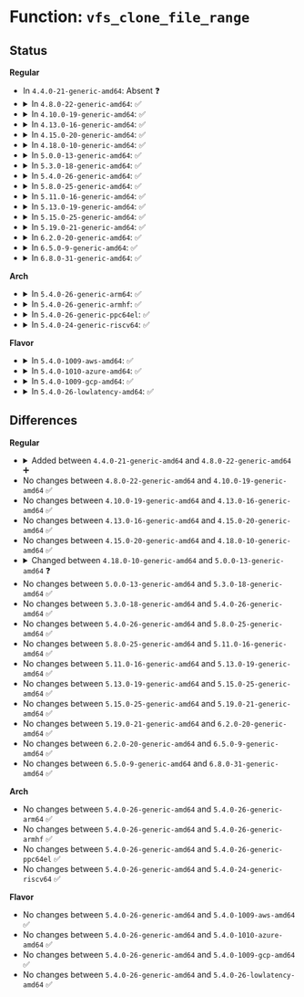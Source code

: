 # Function: <code>vfs_clone_file_range</code>

## Status
<b>Regular</b>
<ul>
<li>
In <code>4.4.0-21-generic-amd64</code>: Absent ❓
</li>
<li>
<details>
<summary>In <code>4.8.0-22-generic-amd64</code>: ✅</summary>

```c
int vfs_clone_file_range(struct file * file_in, loff_t pos_in, struct file * file_out, loff_t pos_out, u64 len)
```

```json
{
  "name": "vfs_clone_file_range",
  "collision_type": "Unique Global",
  "inline_type": "No",
  "funcs": [
    {
      "addr": 18446744071581146432,
      "name": "vfs_clone_file_range",
      "external": true,
      "loc": "fs/read_write.c:1648",
      "file": "fs/read_write.c",
      "inline": "seen, unknown",
      "caller_inline": [],
      "caller_func": [
        "fs/ioctl.c:ioctl_file_clone"
      ]
    }
  ],
  "symbols": [
    {
      "addr": 18446744071581146432,
      "name": "vfs_clone_file_range",
      "section": ".text",
      "bind": "STB_GLOBAL",
      "size": 578
    }
  ]
}
```
</details>
</li>
<li>
<details>
<summary>In <code>4.10.0-19-generic-amd64</code>: ✅</summary>

```c
int vfs_clone_file_range(struct file * file_in, loff_t pos_in, struct file * file_out, loff_t pos_out, u64 len)
```

```json
{
  "name": "vfs_clone_file_range",
  "collision_type": "Unique Global",
  "inline_type": "No",
  "funcs": [
    {
      "addr": 18446744071581225296,
      "name": "vfs_clone_file_range",
      "external": true,
      "loc": "fs/read_write.c:1801",
      "file": "fs/read_write.c",
      "inline": "seen, unknown",
      "caller_inline": [],
      "caller_func": [
        "fs/ioctl.c:ioctl_file_clone"
      ]
    }
  ],
  "symbols": [
    {
      "addr": 18446744071581225296,
      "name": "vfs_clone_file_range",
      "section": ".text",
      "bind": "STB_GLOBAL",
      "size": 528
    }
  ]
}
```
</details>
</li>
<li>
<details>
<summary>In <code>4.13.0-16-generic-amd64</code>: ✅</summary>

```c
int vfs_clone_file_range(struct file * file_in, loff_t pos_in, struct file * file_out, loff_t pos_out, u64 len)
```

```json
{
  "name": "vfs_clone_file_range",
  "collision_type": "Unique Global",
  "inline_type": "No",
  "funcs": [
    {
      "addr": 18446744071581271472,
      "name": "vfs_clone_file_range",
      "external": true,
      "loc": "fs/read_write.c:1817",
      "file": "fs/read_write.c",
      "inline": "seen, unknown",
      "caller_inline": [],
      "caller_func": [
        "fs/ioctl.c:ioctl_file_clone"
      ]
    }
  ],
  "symbols": [
    {
      "addr": 18446744071581271472,
      "name": "vfs_clone_file_range",
      "section": ".text",
      "bind": "STB_GLOBAL",
      "size": 531
    }
  ]
}
```
</details>
</li>
<li>
<details>
<summary>In <code>4.15.0-20-generic-amd64</code>: ✅</summary>

```c
int vfs_clone_file_range(struct file * file_in, loff_t pos_in, struct file * file_out, loff_t pos_out, u64 len)
```

```json
{
  "name": "vfs_clone_file_range",
  "collision_type": "Unique Global",
  "inline_type": "No",
  "funcs": [
    {
      "addr": 18446744071581410416,
      "name": "vfs_clone_file_range",
      "external": true,
      "loc": "fs/read_write.c:1820",
      "file": "fs/read_write.c",
      "inline": "seen, unknown",
      "caller_inline": [],
      "caller_func": [
        "fs/ioctl.c:ioctl_file_clone"
      ]
    }
  ],
  "symbols": [
    {
      "addr": 18446744071581410416,
      "name": "vfs_clone_file_range",
      "section": ".text",
      "bind": "STB_GLOBAL",
      "size": 537
    }
  ]
}
```
</details>
</li>
<li>
<details>
<summary>In <code>4.18.0-10-generic-amd64</code>: ✅</summary>

```c
int vfs_clone_file_range(struct file * file_in, loff_t pos_in, struct file * file_out, loff_t pos_out, u64 len)
```

```json
{
  "name": "vfs_clone_file_range",
  "collision_type": "Unique Global",
  "inline_type": "No",
  "funcs": [
    {
      "addr": 18446744071581566112,
      "name": "vfs_clone_file_range",
      "external": true,
      "loc": "fs/read_write.c:1847",
      "file": "fs/read_write.c",
      "inline": "seen, unknown",
      "caller_inline": [],
      "caller_func": [
        "fs/ioctl.c:ioctl_file_clone"
      ]
    }
  ],
  "symbols": [
    {
      "addr": 18446744071581566112,
      "name": "vfs_clone_file_range",
      "section": ".text",
      "bind": "STB_GLOBAL",
      "size": 547
    }
  ]
}
```
</details>
</li>
<li>
<details>
<summary>In <code>5.0.0-13-generic-amd64</code>: ✅</summary>

```c
loff_t vfs_clone_file_range(struct file * file_in, loff_t pos_in, struct file * file_out, loff_t pos_out, loff_t len, unsigned int remap_flags)
```

```json
{
  "name": "vfs_clone_file_range",
  "collision_type": "Unique Global",
  "inline_type": "No",
  "funcs": [
    {
      "addr": 18446744071581650592,
      "name": "vfs_clone_file_range",
      "external": true,
      "loc": "fs/read_write.c:2024",
      "file": "fs/read_write.c",
      "inline": "seen, unknown",
      "caller_inline": [],
      "caller_func": [
        "fs/ioctl.c:ioctl_file_clone"
      ]
    }
  ],
  "symbols": [
    {
      "addr": 18446744071581650592,
      "name": "vfs_clone_file_range",
      "section": ".text",
      "bind": "STB_GLOBAL",
      "size": 166
    }
  ]
}
```
</details>
</li>
<li>
<details>
<summary>In <code>5.3.0-18-generic-amd64</code>: ✅</summary>

```c
loff_t vfs_clone_file_range(struct file * file_in, loff_t pos_in, struct file * file_out, loff_t pos_out, loff_t len, unsigned int remap_flags)
```

```json
{
  "name": "vfs_clone_file_range",
  "collision_type": "Unique Global",
  "inline_type": "No",
  "funcs": [
    {
      "addr": 18446744071581767808,
      "name": "vfs_clone_file_range",
      "external": true,
      "loc": "fs/read_write.c:2097",
      "file": "fs/read_write.c",
      "inline": "seen, unknown",
      "caller_inline": [],
      "caller_func": [
        "fs/ioctl.c:ioctl_file_clone"
      ]
    }
  ],
  "symbols": [
    {
      "addr": 18446744071581767808,
      "name": "vfs_clone_file_range",
      "section": ".text",
      "bind": "STB_GLOBAL",
      "size": 165
    }
  ]
}
```
</details>
</li>
<li>
<details>
<summary>In <code>5.4.0-26-generic-amd64</code>: ✅</summary>

```c
loff_t vfs_clone_file_range(struct file * file_in, loff_t pos_in, struct file * file_out, loff_t pos_out, loff_t len, unsigned int remap_flags)
```

```json
{
  "name": "vfs_clone_file_range",
  "collision_type": "Unique Global",
  "inline_type": "No",
  "funcs": [
    {
      "addr": 18446744071581840016,
      "name": "vfs_clone_file_range",
      "external": true,
      "loc": "fs/read_write.c:2095",
      "file": "fs/read_write.c",
      "inline": "seen, unknown",
      "caller_inline": [],
      "caller_func": [
        "fs/ioctl.c:ioctl_file_clone"
      ]
    }
  ],
  "symbols": [
    {
      "addr": 18446744071581840016,
      "name": "vfs_clone_file_range",
      "section": ".text",
      "bind": "STB_GLOBAL",
      "size": 165
    }
  ]
}
```
</details>
</li>
<li>
<details>
<summary>In <code>5.8.0-25-generic-amd64</code>: ✅</summary>

```c
loff_t vfs_clone_file_range(struct file * file_in, loff_t pos_in, struct file * file_out, loff_t pos_out, loff_t len, unsigned int remap_flags)
```

```json
{
  "name": "vfs_clone_file_range",
  "collision_type": "Unique Global",
  "inline_type": "No",
  "funcs": [
    {
      "addr": 18446744071582064400,
      "name": "vfs_clone_file_range",
      "external": true,
      "loc": "fs/read_write.c:2179",
      "file": "fs/read_write.c",
      "inline": "seen, unknown",
      "caller_inline": [],
      "caller_func": [
        "fs/ioctl.c:ioctl_file_clone"
      ]
    }
  ],
  "symbols": [
    {
      "addr": 18446744071582064400,
      "name": "vfs_clone_file_range",
      "section": ".text",
      "bind": "STB_GLOBAL",
      "size": 165
    }
  ]
}
```
</details>
</li>
<li>
<details>
<summary>In <code>5.11.0-16-generic-amd64</code>: ✅</summary>

```c
loff_t vfs_clone_file_range(struct file * file_in, loff_t pos_in, struct file * file_out, loff_t pos_out, loff_t len, unsigned int remap_flags)
```

```json
{
  "name": "vfs_clone_file_range",
  "collision_type": "Unique Global",
  "inline_type": "No",
  "funcs": [
    {
      "addr": 18446744071582410576,
      "name": "vfs_clone_file_range",
      "external": true,
      "loc": "fs/remap_range.c:417",
      "file": "fs/remap_range.c",
      "inline": "seen, unknown",
      "caller_inline": [],
      "caller_func": [
        "fs/ioctl.c:ioctl_file_clone"
      ]
    }
  ],
  "symbols": [
    {
      "addr": 18446744071582410576,
      "name": "vfs_clone_file_range",
      "section": ".text",
      "bind": "STB_GLOBAL",
      "size": 265
    }
  ]
}
```
</details>
</li>
<li>
<details>
<summary>In <code>5.13.0-19-generic-amd64</code>: ✅</summary>

```c
loff_t vfs_clone_file_range(struct file * file_in, loff_t pos_in, struct file * file_out, loff_t pos_out, loff_t len, unsigned int remap_flags)
```

```json
{
  "name": "vfs_clone_file_range",
  "collision_type": "Unique Global",
  "inline_type": "No",
  "funcs": [
    {
      "addr": 18446744071582437376,
      "name": "vfs_clone_file_range",
      "external": true,
      "loc": "fs/remap_range.c:417",
      "file": "fs/remap_range.c",
      "inline": "seen, unknown",
      "caller_inline": [],
      "caller_func": [
        "fs/ioctl.c:ioctl_file_clone"
      ]
    }
  ],
  "symbols": [
    {
      "addr": 18446744071582437376,
      "name": "vfs_clone_file_range",
      "section": ".text",
      "bind": "STB_GLOBAL",
      "size": 265
    }
  ]
}
```
</details>
</li>
<li>
<details>
<summary>In <code>5.15.0-25-generic-amd64</code>: ✅</summary>

```c
loff_t vfs_clone_file_range(struct file * file_in, loff_t pos_in, struct file * file_out, loff_t pos_out, loff_t len, unsigned int remap_flags)
```

```json
{
  "name": "vfs_clone_file_range",
  "collision_type": "Unique Global",
  "inline_type": "No",
  "funcs": [
    {
      "addr": 18446744071582760160,
      "name": "vfs_clone_file_range",
      "external": true,
      "loc": "fs/remap_range.c:405",
      "file": "fs/remap_range.c",
      "inline": "seen, unknown",
      "caller_inline": [],
      "caller_func": [
        "fs/ioctl.c:ioctl_file_clone"
      ]
    }
  ],
  "symbols": [
    {
      "addr": 18446744071582760160,
      "name": "vfs_clone_file_range",
      "section": ".text",
      "bind": "STB_GLOBAL",
      "size": 265
    }
  ]
}
```
</details>
</li>
<li>
<details>
<summary>In <code>5.19.0-21-generic-amd64</code>: ✅</summary>

```c
loff_t vfs_clone_file_range(struct file * file_in, loff_t pos_in, struct file * file_out, loff_t pos_out, loff_t len, unsigned int remap_flags)
```

```json
{
  "name": "vfs_clone_file_range",
  "collision_type": "Unique Global",
  "inline_type": "No",
  "funcs": [
    {
      "addr": 18446744071583311248,
      "name": "vfs_clone_file_range",
      "external": true,
      "loc": "fs/remap_range.c:395",
      "file": "fs/remap_range.c",
      "inline": "seen, unknown",
      "caller_inline": [],
      "caller_func": [
        "fs/ioctl.c:ioctl_file_clone"
      ]
    }
  ],
  "symbols": [
    {
      "addr": 18446744071583311248,
      "name": "vfs_clone_file_range",
      "section": ".text",
      "bind": "STB_GLOBAL",
      "size": 322
    }
  ]
}
```
</details>
</li>
<li>
<details>
<summary>In <code>6.2.0-20-generic-amd64</code>: ✅</summary>

```c
loff_t vfs_clone_file_range(struct file * file_in, loff_t pos_in, struct file * file_out, loff_t pos_out, loff_t len, unsigned int remap_flags)
```

```json
{
  "name": "vfs_clone_file_range",
  "collision_type": "Unique Global",
  "inline_type": "No",
  "funcs": [
    {
      "addr": 18446744071583896192,
      "name": "vfs_clone_file_range",
      "external": true,
      "loc": "fs/remap_range.c:404",
      "file": "fs/remap_range.c",
      "inline": "seen, unknown",
      "caller_inline": [],
      "caller_func": [
        "fs/ioctl.c:ioctl_file_clone"
      ]
    }
  ],
  "symbols": [
    {
      "addr": 18446744071583896192,
      "name": "vfs_clone_file_range",
      "section": ".text",
      "bind": "STB_GLOBAL",
      "size": 322
    }
  ]
}
```
</details>
</li>
<li>
<details>
<summary>In <code>6.5.0-9-generic-amd64</code>: ✅</summary>

```c
loff_t vfs_clone_file_range(struct file * file_in, loff_t pos_in, struct file * file_out, loff_t pos_out, loff_t len, unsigned int remap_flags)
```

```json
{
  "name": "vfs_clone_file_range",
  "collision_type": "Unique Global",
  "inline_type": "No",
  "funcs": [
    {
      "addr": 18446744071584118128,
      "name": "vfs_clone_file_range",
      "external": true,
      "loc": "fs/remap_range.c:407",
      "file": "fs/remap_range.c",
      "inline": "seen, unknown",
      "caller_inline": [],
      "caller_func": [
        "fs/ioctl.c:ioctl_file_clone"
      ]
    }
  ],
  "symbols": [
    {
      "addr": 18446744071584118128,
      "name": "vfs_clone_file_range",
      "section": ".text",
      "bind": "STB_GLOBAL",
      "size": 328
    }
  ]
}
```
</details>
</li>
<li>
<details>
<summary>In <code>6.8.0-31-generic-amd64</code>: ✅</summary>

```c
loff_t vfs_clone_file_range(struct file * file_in, loff_t pos_in, struct file * file_out, loff_t pos_out, loff_t len, unsigned int remap_flags)
```

```json
{
  "name": "vfs_clone_file_range",
  "collision_type": "Unique Global",
  "inline_type": "No",
  "funcs": [
    {
      "addr": 18446744071584335408,
      "name": "vfs_clone_file_range",
      "external": true,
      "loc": "fs/remap_range.c:376",
      "file": "fs/remap_range.c",
      "inline": "seen, unknown",
      "caller_inline": [],
      "caller_func": [
        "fs/ioctl.c:ioctl_file_clone"
      ]
    }
  ],
  "symbols": [
    {
      "addr": 18446744071584335408,
      "name": "vfs_clone_file_range",
      "section": ".text",
      "bind": "STB_GLOBAL",
      "size": 846
    }
  ]
}
```
</details>
</li>
</ul>
<b>Arch</b>
<ul>
<li>
<details>
<summary>In <code>5.4.0-26-generic-arm64</code>: ✅</summary>

```c
loff_t vfs_clone_file_range(struct file * file_in, loff_t pos_in, struct file * file_out, loff_t pos_out, loff_t len, unsigned int remap_flags)
```

```json
{
  "name": "vfs_clone_file_range",
  "collision_type": "Unique Global",
  "inline_type": "No",
  "funcs": [
    {
      "addr": 18446603336493305128,
      "name": "vfs_clone_file_range",
      "external": true,
      "loc": "fs/read_write.c:2095",
      "file": "fs/read_write.c",
      "inline": "seen, unknown",
      "caller_inline": [],
      "caller_func": [
        "fs/ioctl.c:ioctl_file_clone"
      ]
    }
  ],
  "symbols": [
    {
      "addr": 18446603336493305128,
      "name": "vfs_clone_file_range",
      "section": ".text",
      "bind": "STB_GLOBAL",
      "size": 204
    }
  ]
}
```
</details>
</li>
<li>
<details>
<summary>In <code>5.4.0-26-generic-armhf</code>: ✅</summary>

```c
loff_t vfs_clone_file_range(struct file * file_in, loff_t pos_in, struct file * file_out, loff_t pos_out, loff_t len, unsigned int remap_flags)
```

```json
{
  "name": "vfs_clone_file_range",
  "collision_type": "Unique Global",
  "inline_type": "No",
  "funcs": [
    {
      "addr": 3226906944,
      "name": "vfs_clone_file_range",
      "external": true,
      "loc": "fs/read_write.c:2095",
      "file": "fs/read_write.c",
      "inline": "seen, unknown",
      "caller_inline": [],
      "caller_func": [
        "fs/ioctl.c:ioctl_file_clone"
      ]
    }
  ],
  "symbols": [
    {
      "addr": 3226906944,
      "name": "vfs_clone_file_range",
      "section": ".text",
      "bind": "STB_GLOBAL",
      "size": 196
    }
  ]
}
```
</details>
</li>
<li>
<details>
<summary>In <code>5.4.0-26-generic-ppc64el</code>: ✅</summary>

```c
loff_t vfs_clone_file_range(struct file * file_in, loff_t pos_in, struct file * file_out, loff_t pos_out, loff_t len, unsigned int remap_flags)
```

```json
{
  "name": "vfs_clone_file_range",
  "collision_type": "Unique Global",
  "inline_type": "No",
  "funcs": [
    {
      "addr": 13835058055286844128,
      "name": "vfs_clone_file_range",
      "external": true,
      "loc": "fs/read_write.c:2095",
      "file": "fs/read_write.c",
      "inline": "seen, unknown",
      "caller_inline": [],
      "caller_func": [
        "fs/ioctl.c:ioctl_file_clone"
      ]
    }
  ],
  "symbols": [
    {
      "addr": 13835058055286844128,
      "name": "vfs_clone_file_range",
      "section": ".text",
      "bind": "STB_GLOBAL",
      "size": 300
    }
  ]
}
```
</details>
</li>
<li>
<details>
<summary>In <code>5.4.0-24-generic-riscv64</code>: ✅</summary>

```c
loff_t vfs_clone_file_range(struct file * file_in, loff_t pos_in, struct file * file_out, loff_t pos_out, loff_t len, unsigned int remap_flags)
```

```json
{
  "name": "vfs_clone_file_range",
  "collision_type": "Unique Global",
  "inline_type": "No",
  "funcs": [
    {
      "addr": 18446743936273048472,
      "name": "vfs_clone_file_range",
      "external": true,
      "loc": "fs/read_write.c:2095",
      "file": "fs/read_write.c",
      "inline": "seen, unknown",
      "caller_inline": [],
      "caller_func": [
        "fs/ioctl.c:ioctl_file_clone"
      ]
    }
  ],
  "symbols": [
    {
      "addr": 18446743936273048472,
      "name": "vfs_clone_file_range",
      "section": ".text",
      "bind": "STB_GLOBAL",
      "size": 148
    }
  ]
}
```
</details>
</li>
</ul>
<b>Flavor</b>
<ul>
<li>
<details>
<summary>In <code>5.4.0-1009-aws-amd64</code>: ✅</summary>

```c
loff_t vfs_clone_file_range(struct file * file_in, loff_t pos_in, struct file * file_out, loff_t pos_out, loff_t len, unsigned int remap_flags)
```

```json
{
  "name": "vfs_clone_file_range",
  "collision_type": "Unique Global",
  "inline_type": "No",
  "funcs": [
    {
      "addr": 18446744071581808752,
      "name": "vfs_clone_file_range",
      "external": true,
      "loc": "fs/read_write.c:2095",
      "file": "fs/read_write.c",
      "inline": "seen, unknown",
      "caller_inline": [],
      "caller_func": [
        "fs/ioctl.c:ioctl_file_clone"
      ]
    }
  ],
  "symbols": [
    {
      "addr": 18446744071581808752,
      "name": "vfs_clone_file_range",
      "section": ".text",
      "bind": "STB_GLOBAL",
      "size": 165
    }
  ]
}
```
</details>
</li>
<li>
<details>
<summary>In <code>5.4.0-1010-azure-amd64</code>: ✅</summary>

```c
loff_t vfs_clone_file_range(struct file * file_in, loff_t pos_in, struct file * file_out, loff_t pos_out, loff_t len, unsigned int remap_flags)
```

```json
{
  "name": "vfs_clone_file_range",
  "collision_type": "Unique Global",
  "inline_type": "No",
  "funcs": [
    {
      "addr": 18446744071581746416,
      "name": "vfs_clone_file_range",
      "external": true,
      "loc": "fs/read_write.c:2095",
      "file": "fs/read_write.c",
      "inline": "seen, unknown",
      "caller_inline": [],
      "caller_func": [
        "fs/ioctl.c:ioctl_file_clone"
      ]
    }
  ],
  "symbols": [
    {
      "addr": 18446744071581746416,
      "name": "vfs_clone_file_range",
      "section": ".text",
      "bind": "STB_GLOBAL",
      "size": 165
    }
  ]
}
```
</details>
</li>
<li>
<details>
<summary>In <code>5.4.0-1009-gcp-amd64</code>: ✅</summary>

```c
loff_t vfs_clone_file_range(struct file * file_in, loff_t pos_in, struct file * file_out, loff_t pos_out, loff_t len, unsigned int remap_flags)
```

```json
{
  "name": "vfs_clone_file_range",
  "collision_type": "Unique Global",
  "inline_type": "No",
  "funcs": [
    {
      "addr": 18446744071581800064,
      "name": "vfs_clone_file_range",
      "external": true,
      "loc": "fs/read_write.c:2095",
      "file": "fs/read_write.c",
      "inline": "seen, unknown",
      "caller_inline": [],
      "caller_func": [
        "fs/ioctl.c:ioctl_file_clone"
      ]
    }
  ],
  "symbols": [
    {
      "addr": 18446744071581800064,
      "name": "vfs_clone_file_range",
      "section": ".text",
      "bind": "STB_GLOBAL",
      "size": 165
    }
  ]
}
```
</details>
</li>
<li>
<details>
<summary>In <code>5.4.0-26-lowlatency-amd64</code>: ✅</summary>

```c
loff_t vfs_clone_file_range(struct file * file_in, loff_t pos_in, struct file * file_out, loff_t pos_out, loff_t len, unsigned int remap_flags)
```

```json
{
  "name": "vfs_clone_file_range",
  "collision_type": "Unique Global",
  "inline_type": "No",
  "funcs": [
    {
      "addr": 18446744071581869232,
      "name": "vfs_clone_file_range",
      "external": true,
      "loc": "fs/read_write.c:2095",
      "file": "fs/read_write.c",
      "inline": "seen, unknown",
      "caller_inline": [],
      "caller_func": [
        "fs/ioctl.c:ioctl_file_clone"
      ]
    }
  ],
  "symbols": [
    {
      "addr": 18446744071581869232,
      "name": "vfs_clone_file_range",
      "section": ".text",
      "bind": "STB_GLOBAL",
      "size": 165
    }
  ]
}
```
</details>
</li>
</ul>

## Differences
<b>Regular</b>
<ul>
<li>
<details>
<summary>Added between <code>4.4.0-21-generic-amd64</code> and <code>4.8.0-22-generic-amd64</code> ➕</summary>

```c
int vfs_clone_file_range(struct file * file_in, loff_t pos_in, struct file * file_out, loff_t pos_out, u64 len)
```
</details>
</li>
<li>
No changes between <code>4.8.0-22-generic-amd64</code> and <code>4.10.0-19-generic-amd64</code> ✅
</li>
<li>
No changes between <code>4.10.0-19-generic-amd64</code> and <code>4.13.0-16-generic-amd64</code> ✅
</li>
<li>
No changes between <code>4.13.0-16-generic-amd64</code> and <code>4.15.0-20-generic-amd64</code> ✅
</li>
<li>
No changes between <code>4.15.0-20-generic-amd64</code> and <code>4.18.0-10-generic-amd64</code> ✅
</li>
<li>
<details>
<summary>Changed between <code>4.18.0-10-generic-amd64</code> and <code>5.0.0-13-generic-amd64</code> ❓</summary>
<ul>
<li>
<b>Param added. </b>
<code>unsigned int remap_flags</code>
</li>
<li>
<b>Param type changed. </b>
<code>u64 len</code> ➡️ <code>loff_t len</code>
</li>
<li>
<b>Return type changed. </b>
<code>int</code> ➡️ <code>loff_t</code>
</li>
</ul>
</details>
</li>
<li>
No changes between <code>5.0.0-13-generic-amd64</code> and <code>5.3.0-18-generic-amd64</code> ✅
</li>
<li>
No changes between <code>5.3.0-18-generic-amd64</code> and <code>5.4.0-26-generic-amd64</code> ✅
</li>
<li>
No changes between <code>5.4.0-26-generic-amd64</code> and <code>5.8.0-25-generic-amd64</code> ✅
</li>
<li>
No changes between <code>5.8.0-25-generic-amd64</code> and <code>5.11.0-16-generic-amd64</code> ✅
</li>
<li>
No changes between <code>5.11.0-16-generic-amd64</code> and <code>5.13.0-19-generic-amd64</code> ✅
</li>
<li>
No changes between <code>5.13.0-19-generic-amd64</code> and <code>5.15.0-25-generic-amd64</code> ✅
</li>
<li>
No changes between <code>5.15.0-25-generic-amd64</code> and <code>5.19.0-21-generic-amd64</code> ✅
</li>
<li>
No changes between <code>5.19.0-21-generic-amd64</code> and <code>6.2.0-20-generic-amd64</code> ✅
</li>
<li>
No changes between <code>6.2.0-20-generic-amd64</code> and <code>6.5.0-9-generic-amd64</code> ✅
</li>
<li>
No changes between <code>6.5.0-9-generic-amd64</code> and <code>6.8.0-31-generic-amd64</code> ✅
</li>
</ul>
<b>Arch</b>
<ul>
<li>
No changes between <code>5.4.0-26-generic-amd64</code> and <code>5.4.0-26-generic-arm64</code> ✅
</li>
<li>
No changes between <code>5.4.0-26-generic-amd64</code> and <code>5.4.0-26-generic-armhf</code> ✅
</li>
<li>
No changes between <code>5.4.0-26-generic-amd64</code> and <code>5.4.0-26-generic-ppc64el</code> ✅
</li>
<li>
No changes between <code>5.4.0-26-generic-amd64</code> and <code>5.4.0-24-generic-riscv64</code> ✅
</li>
</ul>
<b>Flavor</b>
<ul>
<li>
No changes between <code>5.4.0-26-generic-amd64</code> and <code>5.4.0-1009-aws-amd64</code> ✅
</li>
<li>
No changes between <code>5.4.0-26-generic-amd64</code> and <code>5.4.0-1010-azure-amd64</code> ✅
</li>
<li>
No changes between <code>5.4.0-26-generic-amd64</code> and <code>5.4.0-1009-gcp-amd64</code> ✅
</li>
<li>
No changes between <code>5.4.0-26-generic-amd64</code> and <code>5.4.0-26-lowlatency-amd64</code> ✅
</li>
</ul>
